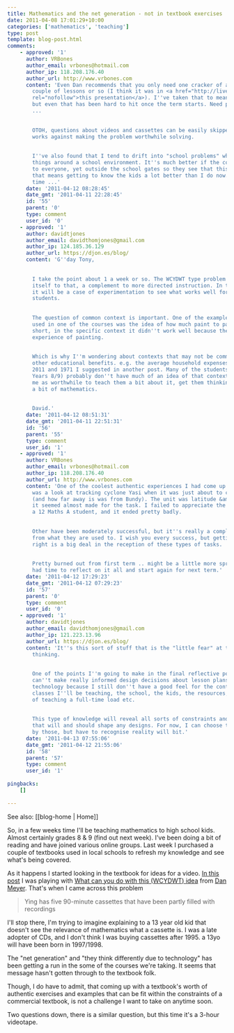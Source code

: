 ```yaml
---
title: Mathematics and the net generation - not in textbook exercises
date: 2011-04-08 17:01:29+10:00
categories: ['mathematics', 'teaching']
type: post
template: blog-post.html
comments:
    - approved: '1'
      author: VRBones
      author_email: vrbones@hotmail.com
      author_ip: 118.208.176.40
      author_url: http://www.vrbones.com
      content: 'Even Dan recommends that you only need one cracker of an example every
        couple of lessons or so (I think it was in <a href="http://live.classroom20.com/1/post/2010/11/math-class-needs-a-makeover-special-guest-dan-meyer.html"
        rel="nofollow">this presentation</a>). I''ve taken that to mean about one a week,
        but even that has been hard to hit once the term starts. Need preparation time
        ...
    
    
        OTOH, questions about videos and cassettes can be easily skipped over as the context
        works against making the problem worthwhile solving.
    
    
        I''ve also found that I tend to drift into "school problems" where you look at
        things around a school environment. It''s much better if the context is familiar
        to everyone, yet outside the school gates so they see that this is practical stuff.  Unfortunatley
        that means getting to know the kids a lot better than I do now. More preparation
        time ...'
      date: '2011-04-12 08:28:45'
      date_gmt: '2011-04-11 22:28:45'
      id: '55'
      parent: '0'
      type: comment
      user_id: '0'
    - approved: '1'
      author: davidtjones
      author_email: davidthomjones@gmail.com
      author_ip: 124.185.36.129
      author_url: https://djon.es/blog/
      content: 'G''day Tony,
    
    
        I take the point about 1 a week or so. The WCYDWT type problem does seem to lend
        itself to that, a complement to more directed instruction. In the end I guess
        it will be a case of experimentation to see what works well for me and also the
        students.
    
    
        The question of common context is important. One of the examples that''s been
        used in one of the courses was the idea of how much paint to paint a house. In
        short, in the specific context it didn''t work well because the students had no
        experience of painting.
    
    
        Which is why I''m wondering about contexts that may not be common, but  may have
        other educational benefits. e.g. the average household expenses comparison between
        2011 and 1971 I suggested in another post. Many of the students (especially in
        Years 8/9) probably don''t have much of an idea of that context. But it strikes
        me as worthwhile to teach them a bit about it, get them thinking about it with
        a bit of mathematics.
    
    
        David.'
      date: '2011-04-12 08:51:31'
      date_gmt: '2011-04-11 22:51:31'
      id: '56'
      parent: '55'
      type: comment
      user_id: '1'
    - approved: '1'
      author: VRBones
      author_email: vrbones@hotmail.com
      author_ip: 118.208.176.40
      author_url: http://www.vrbones.com
      content: 'One of the coolest authentic experiences I had come up with this term
        was a look at tracking cyclone Yasi when it was just about to cross the coast
        (and how far away is was from Bundy). The unit was latitude &amp; longitude, so
        it seemed almost made for the task. I failed to appreciate the sheer apathy of
        a 12 Maths A student, and it ended pretty badly.
    
    
        Other have been moderately successful, but it''s really a complete mental shift
        from what they are used to. I wish you every success, but getting the context
        right is a big deal in the reception of these types of tasks.
    
    
        Pretty burned out from first term .. might be a little more spritely after I''ve
        had time to reflect on it all and start again for next term.'
      date: '2011-04-12 17:29:23'
      date_gmt: '2011-04-12 07:29:23'
      id: '57'
      parent: '0'
      type: comment
      user_id: '0'
    - approved: '1'
      author: davidtjones
      author_email: davidthomjones@gmail.com
      author_ip: 121.223.13.96
      author_url: https://djon.es/blog/
      content: 'It''s this sort of stuff that is the "little fear" at the depths of my
        thinking.
    
    
        One of the points I''m going to make in the final reflective post is that I simply
        can''t make really informed design decisions about lesson plans or integrating
        technology because I still don''t have a good feel for the context. For the actual
        classes I''ll be teaching, the school, the kids, the resources, the sheer effort
        of teaching a full-time load etc.
    
    
        This type of knowledge will reveal all sorts of constraints and even enablers
        that will and should shape any designs. For now, I can choose to be unconstrained
        by those, but have to recognise reality will bit.'
      date: '2011-04-13 07:55:06'
      date_gmt: '2011-04-12 21:55:06'
      id: '58'
      parent: '57'
      type: comment
      user_id: '1'
    
pingbacks:
    []
    
---
```


See also: [[blog-home | Home]]

So, in a few weeks time I'll be teaching mathematics to high school kids. Almost certainly grades 8 & 9 (find out next week). I've been doing a bit of reading and have joined various online groups. Last week I purchased a couple of textbooks used in local schools to refresh my knowledge and see what's being covered.

As it happens I started looking in the textbook for ideas for a video. [In this post](/blog2/2011/04/07/group-2-technologies-images-audio-and-video/) I was playing with [What can you do with this (WCYDWT) idea](http://blog.mrmeyer.com/?category_name=what-can-you-do-with-this) from [Dan Meyer](http://blog.mrmeyer.com). That's when I came across this problem

> Ying has five 90-minute cassettes that have been partly filled with recordings

I'll stop there, I'm trying to imagine explaining to a 13 year old kid that doesn't see the relevance of mathematics what a cassette is. I was a late adopter of CDs, and I don't think I was buying cassettes after 1995. a 13yo will have been born in 1997/1998.

The "net generation" and "they think differently due to technology" has been getting a run in the some of the courses we're taking. It seems that message hasn't gotten through to the textbook folk.

Though, I do have to admit, that coming up with a textbook's worth of authentic exercises and examples that can be fit within the constraints of a commercial textbook, is not a challenge I want to take on anytime soon.

Two questions down, there is a similar question, but this time it's a 3-hour videotape.